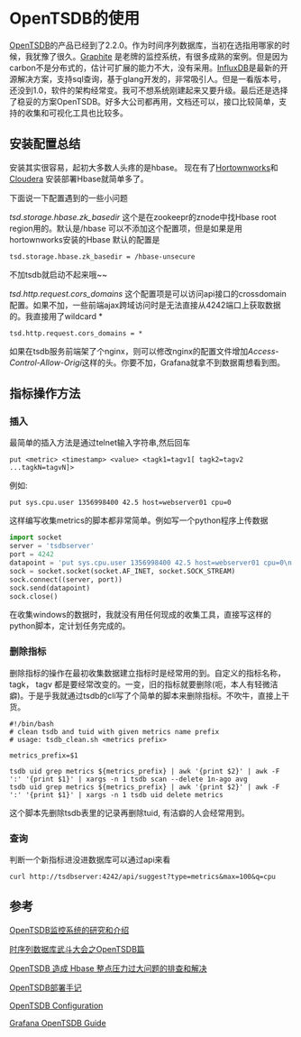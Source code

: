 OpenTSDB的使用
===
[OpenTSDB](http://opentsdb.net/)的产品已经到了2.2.0。作为时间序列数据库，当初在选指用哪家的时候，我犹豫了很久。[Graphite](https://graphiteapp.org/) 是老牌的监控系统，有很多成熟的案例。但是因为carbon不是分布式的，估计可扩展的能力不大，没有采用。[InfluxDB](https://influxdata.com/)是最新的开源解决方案，支持sql查询，基于glang开发的，非常吸引人。但是一看版本号，还没到1.0，软件的架构经常变。我可不想系统刚建起来又要升级。最后还是选择了稳妥的方案OpenTSDB。好多大公司都再用，文档还可以，接口比较简单，支持的收集和可视化工具也比较多。

## 安装配置总结
安装其实很容易，起初大多数人头疼的是hbase。 现在有了[Hortownworks](https://zh.hortonworks.com/)和[Cloudera](http://zh-cn.cloudera.com/) 安装部署Hbase就简单多了。

下面说一下配置遇到的一些小问题

*tsd.storage.hbase.zk_basedir* 这个是在zookeepr的znode中找Hbase root region用的。默认是/hbase 可以不添加这个配置项，但是如果是用hortownworks安装的Hbase 默认的配置是
```shell
tsd.storage.hbase.zk_basedir = /hbase-unsecure
```
不加tsdb就启动不起来哦~~

*tsd.http.request.cors_domains* 这个配置项是可以访问api接口的crossdomain配置。如果不加，一些前端ajax跨域访问时是无法直接从4242端口上获取数据的。我直接用了wildcard *
```shell
tsd.http.request.cors_domains = *
```
如果在tsdb服务前端架了个nginx，则可以修改nginx的配置文件增加*Access-Control-Allow-Origi*这样的头。你要不加，Grafana就拿不到数据甭想看到图。

## 指标操作方法
### 插入
最简单的插入方法是通过telnet输入字符串,然后回车
``` shell
put <metric> <timestamp> <value> <tagk1=tagv1[ tagk2=tagv2 ...tagkN=tagvN]>
```
例如:
```shell
put sys.cpu.user 1356998400 42.5 host=webserver01 cpu=0
```
这样编写收集metrics的脚本都非常简单。例如写一个python程序上传数据
``` python
import socket
server = 'tsdbserver'
port = 4242
datapoint = 'put sys.cpu.user 1356998400 42.5 host=webserver01 cpu=0\n' # \n 回车别忘了~~
sock = socket.socket(socket.AF_INET, socket.SOCK_STREAM)
sock.connect((server, port))
sock.send(datapoint)
sock.close()
```
在收集windows的数据时，我就没有用任何现成的收集工具，直接写这样的python脚本，定计划任务完成的。

### 删除指标
删除指标的操作在最初收集数据建立指标时是经常用的到。自定义的指标名称， tagk， tagv 都是要经常改变的。一变，旧的指标就要删除(呃，本人有轻微洁癖)。于是乎我就通过tsdb的cli写了个简单的脚本来删除指标。不吹牛，直接上干货。
``` shell
#!/bin/bash
# clean tsdb and tuid with given metrics name prefix
# usage: tsdb_clean.sh <metrics prefix>

metrics_prefix=$1

tsdb uid grep metrics ${metrics_prefix} | awk '{print $2}' | awk -F ':' '{print $1}' | xargs -n 1 tsdb scan --delete 1n-ago avg
tsdb uid grep metrics ${metrics_prefix} | awk '{print $2}' | awk -F ':' '{print $1}' | xargs -n 1 tsdb uid delete metrics
```
这个脚本先删除tsdb表里的记录再删除tuid, 有洁癖的人会经常用到。

### 查询
判断一个新指标进没进数据库可以通过api来看
``` shell
curl http://tsdbserver:4242/api/suggest?type=metrics&max=100&q=cpu
```

## 参考
[OpenTSDB监控系统的研究和介绍](http://www.searchtb.com/2012/07/opentsdb-monitoring-system.html)

[时序列数据库武斗大会之OpenTSDB篇](http://liubin.org/blog/2016/03/05/tsdb-opentsdb/)

[OpenTSDB 造成 Hbase 整点压力过大问题的排查和解决](http://tech.meituan.com/opentsdb_hbase_compaction_problem.html)

[OpenTSDB部署手记](http://debugo.com/opentsdb/)

[OpenTSDB Configuration](http://opentsdb.net/docs/build/html/user_guide/configuration.html)

[Grafana OpenTSDB Guide](http://docs.grafana.org/features/opentsdb/)
